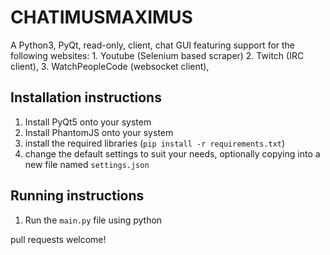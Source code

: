 # CHATIMUSMAXIMUS
A Python3, PyQt, read-only, client, chat GUI featuring support for the following websites:
	1. Youtube          (Selenium based scraper)
	2. Twitch           (IRC client), 
	3. WatchPeopleCode  (websocket client), 

## Installation instructions
1. Install PyQt5 onto your system
2. Install PhantomJS onto your system
2. install the required libraries (`pip install -r requirements.txt`)
3. change the default settings to suit your needs, optionally copying into a new file named `settings.json`

## Running instructions
1. Run the `main.py` file using python

pull requests welcome!
